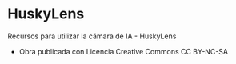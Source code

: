 # HuskyLens
Recursos para utilizar la cámara de IA - HuskyLens
- Obra publicada con Licencia Creative Commons CC BY-NC-SA
